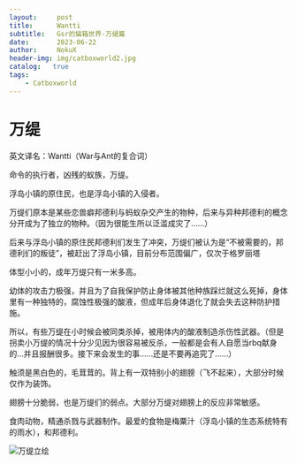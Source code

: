 ```yaml
---
layout:     post
title:      Wantti
subtitle:   Gsr的猫箱世界-万缇篇
date:       2023-06-22
author:     NokuX
header-img: img/catboxworld2.jpg
catalog:   true
tags:
    - Catboxworld
---
```


# 万缇

英文译名：Wantti（War与Ant的复合词）


命令的执行者，凶残的蚁族，万缇。

浮岛小镇的原住民，也是浮岛小镇的入侵者。


万缇们原本是某些恋兽癖邦德利与蚂蚁杂交产生的物种，后来与异种邦德利的概念分开成为了独立的物种。（因为很能生所以泛滥成灾了……）

后来与浮岛小镇的原住民邦德利们发生了冲突，万缇们被认为是“不被需要的，邦德利们的叛徒”，被赶出了浮岛小镇，目前分布范围偏广，仅次于格罗丽塔


体型小小的，成年万缇只有一米多高。

幼体的攻击力极强，并且为了自我保护防止身体被其他种族踩烂就这么死掉，身体里有一种独特的，腐蚀性极强的酸液，但成年后身体退化了就会失去这种防护措施。

所以，有些万缇在小时候会被同类杀掉，被用体内的酸液制造杀伤性武器。（但是拐卖小万缇的情况十分少见因为很容易被反杀，一般都是会有人自愿当rbq献身的…并且报酬很多。接下来会发生的事……还是不要再追究了……）


触须是黑白色的，毛茸茸的。背上有一双特别小的翅膀（飞不起来），大部分时候仅作为装饰。

翅膀十分脆弱，也是万缇们的弱点。大部分万缇对翅膀上的反应非常敏感。


食肉动物，精通杀戮与武器制作。最爱的食物是梅粟汁（浮岛小镇的生态系统特有的雨水），和邦德利。

![万缇立绘]({{site.baseurl}}/img-post/p-wantti.png)
